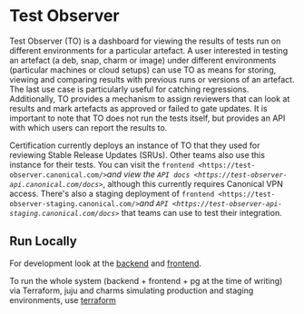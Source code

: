 # Test Observer

Test Observer (TO) is a dashboard for viewing the results of tests run on different environments for a particular artefact. A user interested in testing an artefact (a deb, snap, charm or image) under different environments (particular machines or cloud setups) can use TO as means for storing, viewing and comparing results with previous runs or versions of an artefact. The last use case is particularly useful for catching regressions. Additionally, TO provides a mechanism to assign reviewers that can look at results and mark artefacts as approved or failed to gate updates. It is important to note that TO does not run the tests itself, but provides an API with which users can report the results to.

Certification currently deploys an instance of TO that they used for reviewing Stable Release Updates (SRUs). Other teams also use this instance for their tests. You can visit the `frontend <https://test-observer.canonical.com/>`_and view the `API docs <https://test-observer-api.canonical.com/docs>`_, although this currently requires Canonical VPN access. There's also a staging deployment of `frontend <https://test-observer-staging.canonical.com/>`_and `API <https://test-observer-api-staging.canonical.com/docs>`_ that teams can use to test their integration.

## Run Locally

For development look at the [backend](/backend/README.md) and [frontend](/frontend/README.md).

To run the whole system (backend + frontend + pg at the time of writing) via Terraform, juju and charms simulating production and staging environments, use [terraform](/terraform/README.md)

